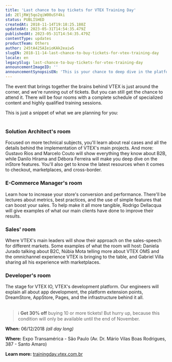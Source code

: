 ```yaml
---
title: 'Last chance to buy tickets for VTEX Training Day'
id: 2EljRWj5qo2qiW00uSY4ki
status: PUBLISHED
createdAt: 2018-11-14T19:18:25.180Z
updatedAt: 2023-05-31T14:54:35.479Z
publishedAt: 2023-05-31T14:54:35.479Z
contentType: updates
productTeam: Others
author: 245tA425AIeioKAk2eaiwS
slugEN: 2018-11-14-last-chance-to-buy-tickets-for-vtex-training-day
locale: en
legacySlug: last-chance-to-buy-tickets-for-vtex-training-day
announcementImageID: ''
announcementSynopsisEN: 'This is your chance to deep dive in the platform and become a true VTEX expert.'
---
```


The event that brings together the brains behind VTEX is just around the corner, and we're running out of tickets. But you can still get the chance to attend it.  There will be four rooms with a complete schedule of specialized content and highly qualified training sessions. 

This is just a snippet of what we are planning for you:
<br />
<br />

### Solution Architect's room 
Focused on more technical subjects, you'll learn about real cases and all the details behind the implementation of VTEX's main projects. And more: Gustavo Rios and Marcelo Couto will show everything they know about B2B, while Danilo Hirama and Débora Ferreira will make you deep dive on the inStore features. You'll also get to know the latest resources when it comes to checkout, marketplaces, and cross-border. 
<br />

### E-Commerce Manager's room 
Learn how to increase your store's conversion and performance. There'll be lectures about metrics, best practices, and the use of simple features that can boost your sales. To help make it all more tangible, Rodrigo Dellacqua will give examples of what our main clients have done to improve their results.
<br />

### Sales' room 
Where VTEX's main leaders will show their approach on the sales-speech for different markets. Some examples of what the room will host: Daniela Jurado talking about B2C, Núbia Mota telling more about VTEX OMS and the omnichannel experience VTEX is bringing to the table, and Gabriel Villa sharing all his experience with marketplaces.
<br />

### Developer's room 
The stage for VTEX IO, VTEX's development platform. Our engineers will explain all about app development, the platform extension points, DreamStore, AppStore, Pages, and the infrastructure behind it all.
<br />
<br />

>ℹ️ **Get 30% off** buying 10 or more tickets! But hurry up, because this condition will only be available until the end of November.


__When:__ 06/12/2018 _(all day long)_ 

__Where:__ Expo Transamérica - São Paulo (Av. Dr. Mário Vilas Boas Rodrigues, 387 - Santo Amaro)

__Learn more:__ [trainingday.vtex.com.br](https://trainingday.vtex.com.br)
